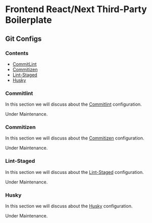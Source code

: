 # Frontend React/Next Third-Party Boilerplate

## Git Configs

### Contents

- [CommitLint](#commitlint)
- [Commitizen](#commitizen)
- [Lint-Staged](#lint-staged)
- [Husky](#husky)

### Commitlint

In this section we will discuss about the [Commitlint](https://commitlint.js.org/#/) configuration.

Under Maintenance.

### Commitizen

In this section we will discuss about the [Commitizen](https://github.com/commitizen/cz-cli) configuration.

Under Maintenance.

### Lint-Staged

In this section we will discuss about the [Lint-Staged](https://github.com/lint-staged/lint-staged) configuration.

Under Maintenance.

### Husky

In this section we will discuss about the [Husky](https://github.com/typicode/husky) configuration.

Under Maintenance.
